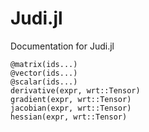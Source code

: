 # Judi.jl

Documentation for Judi.jl

```@docs
@matrix(ids...)
@vector(ids...)
@scalar(ids...)
derivative(expr, wrt::Tensor)
gradient(expr, wrt::Tensor)
jacobian(expr, wrt::Tensor)
hessian(expr, wrt::Tensor)
```
